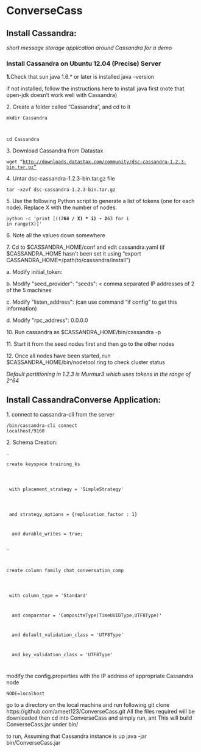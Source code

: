 ConverseCass
============

<h2>Install Cassandra: </h2>
<em>short message storage application around Cassandra for a demo</em>

<h3>Install Cassandra on Ubuntu 12.04 (Precise) Server</h3>

<p><strong>1.</strong>Check that sun java 1.6.* or later is installed
java –version
</p>
if not installed, follow the instructions here to install java first (note that open-jdk doesn’t work well with Cassandra)

<p>2. Create a folder called “Cassandra”, and cd to it</p>

<code><p>mkdir Cassandra</p>


cd Cassandra</code>

<p>3. Download Cassandra from Datastax</p>


<code>wget “http://downloads.datastax.com/community/dsc-cassandra-1.2.3-bin.tar.gz”</code>

<p>4.	Untar dsc-cassandra-1.2.3-bin.tar.gz file</p>



<code>tar –xzvf dsc-cassandra-1.2.3-bin.tar.gz</code>

<p>5.	Use the following Python script to generate a list of tokens (one for each node). Replace X with the number of nodes.</p>



<code>python -c 'print [((2**64 / X) * i) - 2**63 for i in range(X)]'</code>

<p>6. Note all the values down somewhere</p>



<p>7. Cd to $CASSANDRA_HOME/conf and edit cassandra.yaml  (if $CASSANDRA_HOME hasn’t been set   it using “export CASSANDRA_HOME=/path/to/cassandra/install”)</p>



<p>a.       Modify initial_token: <one of the values from python script output> </p>



<p>b.      Modify "seed_provider":   "seeds": < comma separated IP addresses of 2 of the 5 machines </p>


<p>c.        Modify "listen_address": <IP address of the machine> (can use command “if config” to get this information)</p>


<p>d.       Modify "rpc_address":  0.0.0.0 </p>



<p>10.   Run cassandra as $CASSANDRA_HOME/bin/cassandra -p <path to PID file></p>

 

<p>11.   Start it from the seed nodes first and then go to the other nodes </p>



<p>12. Once all nodes have been started, run $CASSANDRA_HOME/bin/nodetool ring to check cluster status</p>



<em>Default partitioning in 1.2.3 is Murmur3 which uses tokens in the range of 2^64</em>
 
<h2>Install CassandraConverse Application: </h2>



</strong></p>

<p>1. connect to cassandra-cli from the server</p>


<code><cassandra-install>/bin/cassandra-cli connect localhost/9160</code>
	
<p>2. Schema Creation:</p>

<pre>-<code>
<p>create keyspace training_ks</p>
 <p> with placement_strategy = 'SimpleStrategy'</p>
 <p> and strategy_options = {replication_factor : 1}</p>
<p>  and durable_writes = true;</p>
</code>-</pre>
<code>
<p>create column family chat_conversation_comp</p>
 <p> with column_type = 'Standard'</p>
<p>  and comparator = 'CompositeType(TimeUUIDType,UTF8Type)'</p>
<p>  and default_validation_class = 'UTF8Type'</p>
<p>  and key_validation_class = 'UTF8Type'</p>
</code>

<p>modify the config.properties with the IP address of appropriate Cassandra node</p>


<code>NODE=localhost</code>
<p> go to a directory on the local machine and run following
git clone https://github.com/ameet123/ConverseCass.git
All the files required will be downloaded
then cd into ConverseCass and simply run,
ant
This will build ConverseCass.jar under bin/
</p>
<p> to run,
Assuming that Cassandra instance is up
java -jar bin/ConverseCass.jar
</p>